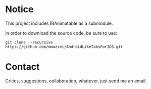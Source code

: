 # Notice

This project includes IBAnimatable as a submodule.

In order to download the source code, be sure to use:

    git clone --recursive https://github.com/mmazzei/AndroidLikeTabsForIOS.git


# Contact

Critics, suggestions, collaboration, whatever, just send me an email.
